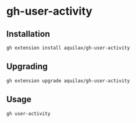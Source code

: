 # gh-user-activity


## Installation

```
gh extension install aquilax/gh-user-activity
```

## Upgrading

```
gh extension upgrade aquilax/gh-user-activity
```

## Usage

```
gh user-activity
```

